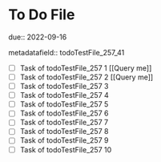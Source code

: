 # To Do File

due:: 2022-09-16

metadatafield:: todoTestFile_257_41

- [ ] Task of todoTestFile_257 1 [[Query me]]
- [ ] Task of todoTestFile_257 2 [[Query me]]
- [ ] Task of todoTestFile_257 3
- [ ] Task of todoTestFile_257 4
- [ ] Task of todoTestFile_257 5
- [ ] Task of todoTestFile_257 6
- [ ] Task of todoTestFile_257 7
- [ ] Task of todoTestFile_257 8
- [ ] Task of todoTestFile_257 9
- [ ] Task of todoTestFile_257 10